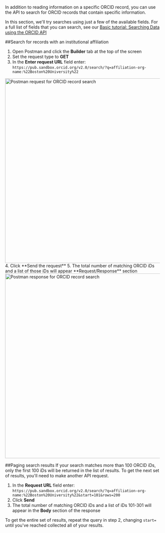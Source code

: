 In addition to reading information on a specific ORCID record, you can use the API to search for ORCID records that contain specific information.

In this section, we'll try searches using just a few of the available fields. For a full list of fields that you can search, see our [Basic tutorial: Searching Data using the ORCID API](https://members.orcid.org/api/tutorial/search-orcid-registry)

##Search for records with an institutional affiliation
1. Open Postman and click the **Builder** tab at the top of the screen
2. Set the request type to **GET**
3. In the **Enter request URL** field enter:<br>
```https://pub.sandbox.orcid.org/v2.0/search/?q=affiliation-org-name:%22Boston%20University%22```<br>
<img src="../images/03-1_request-search.png" width="600" alt="Postman request for ORCID record search" />
4. Click **Send the request**
5. The total number of matching ORCID iDs and a list of those iDs will appear **Request/Response** section<br>
<img src="../images/03-1_response-search.png" width="600" alt="Postman response for ORCID record search" />

##Paging search results
If your search matches more than 100 ORCID iDs, only the first 100 iDs will be returned in the list of results. To get the next set of results, you'll need to make another API request.

1. In the **Request URL** field enter:<br>
```https://pub.sandbox.orcid.org/v2.0/search/?q=affiliation-org-name:%22Boston%20University%22&start=101&rows=200```<br>
3. Click **Send**
4. The total number of matching ORCID iDs and a list of iDs 101-301 will appear in the **Body** section of the response<br>

To get the entire set of results, repeat the query in step 2, changing ```start=``` until you've reached collected all of your results.